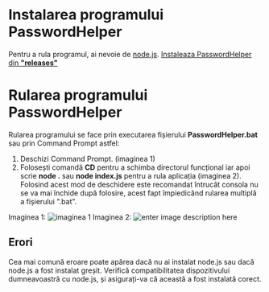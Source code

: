 # Instalarea programului PasswordHelper

Pentru a rula programul, ai nevoie de [node.js](https://nodejs.org/en/).
[Instaleaza PasswordHelper din **"releases"**](https://github.com/AndreiBalan-dev/PasswordHelper/releases/tag/release) 



# Rularea programului PasswordHelper

Rularea programului se face prin executarea fișierului **PasswordHelper.bat** sau prin Command Prompt astfel:

1. Deschizi Command Prompt. (imaginea 1)
2. Folosești comandă **CD** pentru a schimba directorul funcțional  iar apoi scrie **node .** sau **node index.js** pentru a rula aplicația (imaginea 2). Folosind acest mod de deschidere este recomandat întrucât consola nu se va mai închide după folosire, acest fapt împiedicând rularea multiplă a fișierului ".bat". 

Imaginea 1:
![imaginea 1](https://i.imgur.com/GZ4hzEc.png)
Imaginea 2:
![enter image description here](https://i.imgur.com/RVOhjHc.png)

## Erori

Cea mai comună eroare poate apărea dacă nu ai instalat node.js sau dacă node.js a fost instalat greșit. Verifică compatibilitatea dispozitivului dumneavoastră cu node.js, și asigurați-va că această a fost instalată corect.
